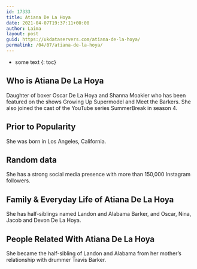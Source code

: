```yaml
---
id: 17333
title: Atiana De La Hoya
date: 2021-04-07T19:37:11+00:00
author: Laima
layout: post
guid: https://ukdataservers.com/atiana-de-la-hoya/
permalink: /04/07/atiana-de-la-hoya/
---
```


* some text
{: toc}


## Who is Atiana De La Hoya
                  
                  
                  
Daughter of boxer Oscar De La Hoya and Shanna Moakler who has been featured on the shows Growing Up Supermodel and Meet the Barkers. She also joined the cast of the YouTube series SummerBreak in season 4.
                  
              
            
              
            
                
                
                
## Prior to Popularity
                  
                  
                  
She was born in Los Angeles, California.
                  
              
            
              
            
                
                
                
## Random data
                  
                  
                  
She has a strong social media presence with more than 150,000 Instagram followers.
                  
              
            
              
            
                
                
                
## Family & Everyday Life of Atiana De La Hoya
                  
                  
                  
She has half-siblings named Landon and Alabama Barker, and Oscar, Nina, Jacob and Devon De La Hoya.
                  
              
            
              
            
                
                
                
## People Related With Atiana De La Hoya
                  
                  
                  
She became the half-sibling of Landon and Alabama from her mother&#8217;s relationship with drummer Travis Barker.
                  
              
            
              
            
                
              
            
              
              
            
            
              
            
          
          
          